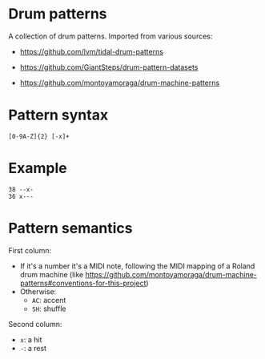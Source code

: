 # Drum patterns

A collection of drum patterns.
Imported from various sources:

- https://github.com/lvm/tidal-drum-patterns

- https://github.com/GiantSteps/drum-pattern-datasets

- https://github.com/montoyamoraga/drum-machine-patterns


# Pattern syntax

    [0-9A-Z]{2} [-x]+

# Example

    38 --x-
    36 x---

# Pattern semantics

First column:
* If it's a number it's a MIDI note, following the MIDI mapping of a Roland drum machine (like https://github.com/montoyamoraga/drum-machine-patterns#conventions-for-this-project)
* Otherwise:
  * `AC`: accent
  * `SH`: shuffle

Second column:
* `x`: a hit
* `-`: a rest

